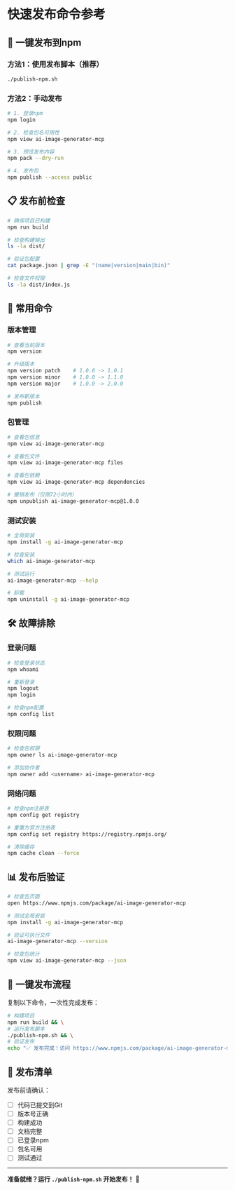 # 快速发布命令参考

## 🚀 一键发布到npm

### 方法1：使用发布脚本（推荐）
```bash
./publish-npm.sh
```

### 方法2：手动发布
```bash
# 1. 登录npm
npm login

# 2. 检查包名可用性
npm view ai-image-generator-mcp

# 3. 预览发布内容
npm pack --dry-run

# 4. 发布包
npm publish --access public
```

## 📋 发布前检查

```bash
# 确保项目已构建
npm run build

# 检查构建输出
ls -la dist/

# 验证包配置
cat package.json | grep -E "(name|version|main|bin)"

# 检查文件权限
ls -la dist/index.js
```

## 🔧 常用命令

### 版本管理
```bash
# 查看当前版本
npm version

# 升级版本
npm version patch    # 1.0.0 -> 1.0.1
npm version minor    # 1.0.0 -> 1.1.0
npm version major    # 1.0.0 -> 2.0.0

# 发布新版本
npm publish
```

### 包管理
```bash
# 查看包信息
npm view ai-image-generator-mcp

# 查看包文件
npm view ai-image-generator-mcp files

# 查看包依赖
npm view ai-image-generator-mcp dependencies

# 撤销发布（仅限72小时内）
npm unpublish ai-image-generator-mcp@1.0.0
```

### 测试安装
```bash
# 全局安装
npm install -g ai-image-generator-mcp

# 检查安装
which ai-image-generator-mcp

# 测试运行
ai-image-generator-mcp --help

# 卸载
npm uninstall -g ai-image-generator-mcp
```

## 🛠️ 故障排除

### 登录问题
```bash
# 检查登录状态
npm whoami

# 重新登录
npm logout
npm login

# 检查npm配置
npm config list
```

### 权限问题
```bash
# 检查包权限
npm owner ls ai-image-generator-mcp

# 添加协作者
npm owner add <username> ai-image-generator-mcp
```

### 网络问题
```bash
# 检查npm注册表
npm config get registry

# 重置为官方注册表
npm config set registry https://registry.npmjs.org/

# 清除缓存
npm cache clean --force
```

## 📊 发布后验证

```bash
# 检查包页面
open https://www.npmjs.com/package/ai-image-generator-mcp

# 测试全局安装
npm install -g ai-image-generator-mcp

# 验证可执行文件
ai-image-generator-mcp --version

# 检查包统计
npm view ai-image-generator-mcp --json
```

## 🎯 一键发布流程

复制以下命令，一次性完成发布：

```bash
# 构建项目
npm run build && \
# 运行发布脚本
./publish-npm.sh && \
# 验证发布
echo "✅ 发布完成！访问 https://www.npmjs.com/package/ai-image-generator-mcp 查看包信息"
```

## 📝 发布清单

发布前请确认：
- [ ] 代码已提交到Git
- [ ] 版本号正确
- [ ] 构建成功
- [ ] 文档完整
- [ ] 已登录npm
- [ ] 包名可用
- [ ] 测试通过

---

**准备就绪？运行 `./publish-npm.sh` 开始发布！** 🚀 